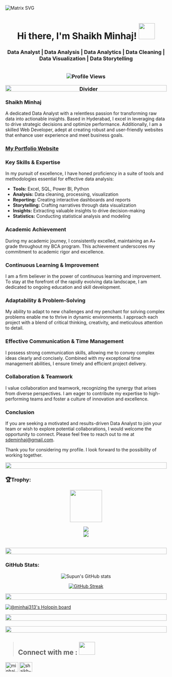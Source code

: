 ![Matrix SVG](https://miro.medium.com/v2/resize:fit:828/format:webp/0*tD5kEC2JYcKHH0zO.gif)

<h1 align="center">Hi there, I'm Shaikh Minhaj! <img src="https://raw.githubusercontent.com/rahulbanerjee26/githubProfileReadmeGenerator/main/gifs/wave.gif" width="50" height="50"></h1>

<h3 align="center">Data Analyst | Data Analysis | Data Analytics | Data Cleaning | Data Visualization | Data Storytelling 
<p align="center">
 <br>
  <img src="https://komarev.com/ghpvc/?username=minhaj-313&label=Profile%20views&color=blueviolet" alt="Profile Views">
</p>

<p align="center">
  <img src="https://i.imgur.com/dBaSKWF.gif" alt="Divider" height="20" width="100%">
</p>

### Shaikh Minhaj
A dedicated Data Analyst with a relentless passion for transforming raw data into actionable insights. Based in Hyderabad, I excel in leveraging data to drive strategic decisions and optimize performance. Additionally, I am a skilled Web Developer, adept at creating robust and user-friendly websites that enhance user experience and meet business goals.

### [My Portfolio Website](https://minhaj-313.github.io/My-Portfolio-Website/)

### Key Skills & Expertise
In my pursuit of excellence, I have honed proficiency in a suite of tools and methodologies essential for effective data analysis:
- **Tools:** Excel, SQL, Power BI, Python
- **Analysis:** Data cleaning, processing, visualization
- **Reporting:** Creating interactive dashboards and reports
- **Storytelling:** Crafting narratives through data visualization
- **Insights:** Extracting valuable insights to drive decision-making
- **Statistics:** Conducting statistical analysis and modeling

### Academic Achievement
During my academic journey, I consistently excelled, maintaining an A+ grade throughout my BCA program. This achievement underscores my commitment to academic rigor and excellence.

### Continuous Learning & Improvement
I am a firm believer in the power of continuous learning and improvement. To stay at the forefront of the rapidly evolving data landscape, I am dedicated to ongoing education and skill development.

### Adaptability & Problem-Solving
My ability to adapt to new challenges and my penchant for solving complex problems enable me to thrive in dynamic environments. I approach each project with a blend of critical thinking, creativity, and meticulous attention to detail.

### Effective Communication & Time Management
I possess strong communication skills, allowing me to convey complex ideas clearly and concisely. Combined with my exceptional time management abilities, I ensure timely and efficient project delivery.

### Collaboration & Teamwork
I value collaboration and teamwork, recognizing the synergy that arises from diverse perspectives. I am eager to contribute my expertise to high-performing teams and foster a culture of innovation and excellence.

### Conclusion
If you are seeking a motivated and results-driven Data Analyst to join your team or wish to explore potential collaborations, I would welcome the opportunity to connect. Please feel free to reach out to me at sdeminhaj@gmail.com.

Thank you for considering my profile. I look forward to the possibility of working together.


<img src="https://i.imgur.com/dBaSKWF.gif" height="20" width="100%">

<h3 align="left">🏆Trophy:</h3>

<p align="center">
<img src="https://media.tenor.com/0ENB5HuTH0gAAAAi/trophy-beker.gif"  width="100px" height="100px"></p>
  
<div align="center">
<img src="https://github-profile-trophy.vercel.app/?username=minhaj-313&theme=matrix&no-bg=true&no-frame=true&row=1&column=4&title=MultiLanguage,Commits,PullRequest,Reviews">
 </div>

<div align="center">
<img src="https://github-profile-trophy.vercel.app/?username=minhaj-313&theme=matrix&no-bg=true&no-frame=true&row=1&column=4&title=Repositories,Organizations,Stars,Followers">
 </div>
 <br><br>

<img src="https://i.imgur.com/dBaSKWF.gif" height="20" width="100%">

<h3 align="left">GitHub Stats:</h3>
<div align="center">
 
![Supun's GitHub stats](https://github-readme-stats.vercel.app/api?username=minhaj-313\&theme=midnight-purple\&show_icons=true\&show=reviews,prs_merged,prs_merged_percentage\&hide=contribs,issues)

[![GitHub Streak](https://streak-stats.demolab.com/?user=minhaj-313&theme=midnight-purple)](https://git.io/streak-stats)

</div>
<img src="https://i.imgur.com/dBaSKWF.gif" height="20" width="100%">

[![@minhaj313's Holopin board](https://holopin.me/minhaj313)](https://holopin.io/@minhaj313)

<img src="https://i.imgur.com/dBaSKWF.gif" height="20" width="100%">
    <br> 
    <br>
<img src="https://i.imgur.com/dBaSKWF.gif" height="20" width="100%">

> ## **Connect with me** :  <img src='https://raw.githubusercontent.com/rahulbanerjee26/githubProfileReadmeGenerator/main/gifs/handShake.gif' width="50px" height=40px>

<p align="left">
<a href="https://twitter.com/minhaj_313" target="blank"><img align="center" src="https://raw.githubusercontent.com/rahuldkjain/github-profile-readme-generator/master/src/images/icons/Social/twitter.svg" alt="minhaj_313" height="30" width="40" /></a>
<a href="https://linkedin.com/in/shaikh-minhaj-softwareengineer" target="blank"><img align="center" src="https://raw.githubusercontent.com/rahuldkjain/github-profile-readme-generator/master/src/images/icons/Social/linked-in-alt.svg" alt="shaikh-minhaj-softwareengineer" height="30" width="40" /></a>
</p>
